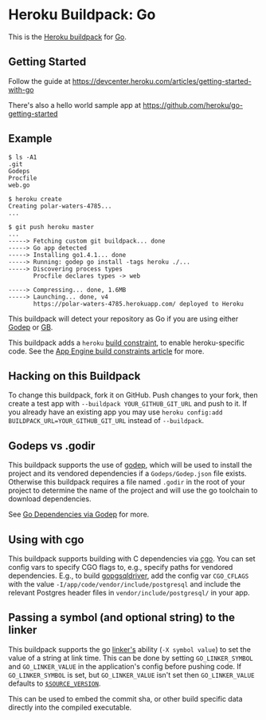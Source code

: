 # Heroku Buildpack: Go

This is the [Heroku buildpack][buildpack] for [Go][go].

## Getting Started


Follow the guide at
<https://devcenter.heroku.com/articles/getting-started-with-go>

There's also a hello world sample app at
<https://github.com/heroku/go-getting-started> 

## Example

```
$ ls -A1
.git
Godeps
Procfile
web.go

$ heroku create
Creating polar-waters-4785...
...

$ git push heroku master
...
-----> Fetching custom git buildpack... done
-----> Go app detected
-----> Installing go1.4.1... done
-----> Running: godep go install -tags heroku ./...
-----> Discovering process types
       Procfile declares types -> web

-----> Compressing... done, 1.6MB
-----> Launching... done, v4
       https://polar-waters-4785.herokuapp.com/ deployed to Heroku
```

This buildpack will detect your repository as Go if you are using either [Godep](https://github.com/tools/godep) or [GB](https://getgb.io/).

This buildpack adds a `heroku` [build constraint][build-constraint], to enable
heroku-specific code. See the [App Engine build constraints
article][app-engine-build-constraints] for more.

## Hacking on this Buildpack

To change this buildpack, fork it on GitHub. Push changes to your fork, then
create a test app with `--buildpack YOUR_GITHUB_GIT_URL` and push to it. If you
already have an existing app you may use `heroku config:add
BUILDPACK_URL=YOUR_GITHUB_GIT_URL` instead of `--buildpack`.

## Godeps vs .godir

This buildpack supports the use of [godep][godep], which will be used to
install the project and its vendored dependencies if a `Godeps/Godep.json`
file exists. Otherwise this buildpack requires a file named `.godir` in the
root of your project to determine the name of the project and will use the
go toolchain to download dependencies.

See [Go Dependencies via Godep](https://devcenter.heroku.com/articles/go-dependencies-via-godep) for more.

## Using with cgo

This buildpack supports building with C dependencies via
[cgo][cgo]. You can set config vars to specify CGO flags
to, e.g., specify paths for vendored dependencies. E.g., to build
[gopgsqldriver](https://github.com/jbarham/gopgsqldriver), add the config var
`CGO_CFLAGS` with the value `-I/app/code/vendor/include/postgresql` and include
the relevant Postgres header files in `vendor/include/postgresql/` in your app.

## Passing a symbol (and optional string) to the linker

This buildpack supports the go [linker's][go-linker] ability (`-X symbol
value`) to set the value of a string at link time. This can be done by setting
`GO_LINKER_SYMBOL` and `GO_LINKER_VALUE` in the application's config before
pushing code. If `GO_LINKER_SYMBOL` is set, but `GO_LINKER_VALUE` isn't set
then `GO_LINKER_VALUE` defaults to [`$SOURCE_VERSION`][source-version].

This can be used to embed the commit sha, or other build specific data directly
into the compiled executable.

[go]: http://golang.org/
[buildpack]: http://devcenter.heroku.com/articles/buildpacks
[go-linker]: https://golang.org/cmd/ld/
[godep]: https://github.com/tools/godep
[quickstart]: http://mmcgrana.github.com/2012/09/getting-started-with-go-on-heroku.html
[build-constraint]: http://golang.org/pkg/go/build/
[app-engine-build-constraints]: http://blog.golang.org/2013/01/the-app-engine-sdk-and-workspaces-gopath.html
[source-version]: https://devcenter.heroku.com/articles/buildpack-api#bin-compile
[cgo]: http://golang.org/cmd/cgo/
